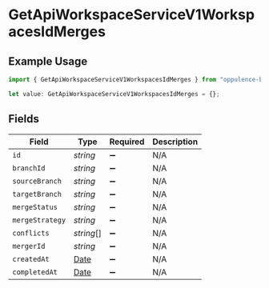 # GetApiWorkspaceServiceV1WorkspacesIdMerges

## Example Usage

```typescript
import { GetApiWorkspaceServiceV1WorkspacesIdMerges } from "oppulence-backend-sdk/models/operations";

let value: GetApiWorkspaceServiceV1WorkspacesIdMerges = {};
```

## Fields

| Field                                                                                         | Type                                                                                          | Required                                                                                      | Description                                                                                   |
| --------------------------------------------------------------------------------------------- | --------------------------------------------------------------------------------------------- | --------------------------------------------------------------------------------------------- | --------------------------------------------------------------------------------------------- |
| `id`                                                                                          | *string*                                                                                      | :heavy_minus_sign:                                                                            | N/A                                                                                           |
| `branchId`                                                                                    | *string*                                                                                      | :heavy_minus_sign:                                                                            | N/A                                                                                           |
| `sourceBranch`                                                                                | *string*                                                                                      | :heavy_minus_sign:                                                                            | N/A                                                                                           |
| `targetBranch`                                                                                | *string*                                                                                      | :heavy_minus_sign:                                                                            | N/A                                                                                           |
| `mergeStatus`                                                                                 | *string*                                                                                      | :heavy_minus_sign:                                                                            | N/A                                                                                           |
| `mergeStrategy`                                                                               | *string*                                                                                      | :heavy_minus_sign:                                                                            | N/A                                                                                           |
| `conflicts`                                                                                   | *string*[]                                                                                    | :heavy_minus_sign:                                                                            | N/A                                                                                           |
| `mergerId`                                                                                    | *string*                                                                                      | :heavy_minus_sign:                                                                            | N/A                                                                                           |
| `createdAt`                                                                                   | [Date](https://developer.mozilla.org/en-US/docs/Web/JavaScript/Reference/Global_Objects/Date) | :heavy_minus_sign:                                                                            | N/A                                                                                           |
| `completedAt`                                                                                 | [Date](https://developer.mozilla.org/en-US/docs/Web/JavaScript/Reference/Global_Objects/Date) | :heavy_minus_sign:                                                                            | N/A                                                                                           |